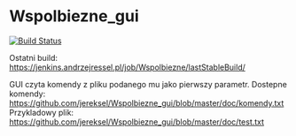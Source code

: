 # Wspolbiezne_gui

[![Build Status](https://travis-ci.org/jereksel/Wspolbiezne_gui.svg?branch=master)](https://travis-ci.org/jereksel/Wspolbiezne_gui)

Ostatni build: https://jenkins.andrzejressel.pl/job/Wspolbiezne/lastStableBuild/

GUI czyta komendy z pliku podanego mu jako pierwszy parametr.
Dostepne komendy: https://github.com/jereksel/Wspolbiezne_gui/blob/master/doc/komendy.txt
Przykladowy plik: https://github.com/jereksel/Wspolbiezne_gui/blob/master/doc/test.txt
